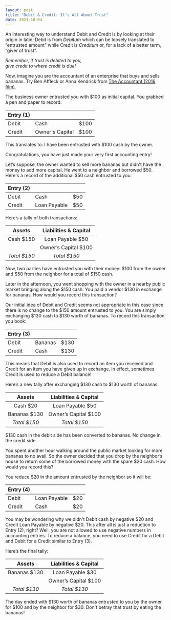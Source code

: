 ```yaml
---
layout: post
title: "Debit & Credit: It's All About Trust"
date: 2021-10-04
---
```


<p class="intro"><span class="dropcap">A</span>n interesting way to understand Debit and Credit is by looking at their origin in latin: Debit is from <i>Debitum</i> which can be loosely translated to “entrusted amount” while Credit is <i>Creditum</i> or, for a lack of a better term, “giver of trust”.</p>
<p class="intro"><i>Remember, if trust is debited to you,<br> give credit to where credit is due!</i></p>

Now, imagine you are the accountant of an enterprise that buys and sells bananas. Try Ben Affleck or Anna Kendrick from <a href="https://www.imdb.com/title/tt2140479/">The Accountant (2016 film)</a>.

The business owner entrusted you with $100 as initial capital. You grabbed a pen and paper to record:

| Entry (1) |                 |      |
| --------- | --------------- | ---- |
| Debit     | Cash            | $100 |
| Credit    | Owner's Capital | $100 |

This translates to: I have been entrusted with $100 cash by the owner.

Congratulations, you have just made your very first accounting entry!

Let’s suppose, the owner wanted to sell more bananas but didn't have the money to add more capital. He went to a neighbor and borrowed $50. Here's a record of the additional $50 cash entrusted to you:

| Entry (2) |              |     |
| --------- | ------------ | --- |
| Debit     | Cash         | $50 |
| Credit    | Loan Payable | $50 |

Here’s a tally of both transactions:

|     Assets     | Liabilities & Capital |
| :------------: | :-------------------: |
|   Cash $150    |   Loan Payable $50    |
|                | Owner’s Capital $100  |
| _Total_ _$150_ |    _Total_ _$150_     |

Now, two parties have entrusted you with their money: $100 from the owner and $50 from the neighbor for a total of $150 cash.

Later in the afternoon, you went shopping with the owner in a nearby public market bringing along the $150 cash. You paid a vendor $130 in exchange for bananas. How would you record this transaction?

Our initial idea of Debit and Credit seems not appropriate in this case since there is no change to the $150 amount entrusted to you. You are simply exchanging $130 cash to $130 worth of bananas. To record this transaction you book:

| Entry (3) |         |      |
| --------- | ------- | ---- |
| Debit     | Bananas | $130 |
| Credit    | Cash    | $130 |

This means that Debit is also used to record an item you received and Credit for an item you have given up in exchange. In effect, sometimes Credit is used to reduce a Debit balance!

Here’s a new tally after exchanging $130 cash to $130 worth of bananas:

|     Assets     | Liabilities & Capital |
| :------------: | :-------------------: |
|    Cash $20    |   Loan Payable $50    |
|  Bananas $130  | Owner’s Capital $100  |
| _Total_ _$150_ |    _Total_ _$150_     |

$130 cash in the debit side has been converted to bananas. No change in the credit side.

You spent another hour walking around the public market looking for more bananas to no avail. So the owner decided that you drop by the neighbor’s house to return some of the borrowed money with the spare $20 cash. How would you record this?

You reduce $20 in the amount entrusted by the neighbor so it will be:

| Entry (4) |              |     |
| --------- | ------------ | --- |
| Debit     | Loan Payable | $20 |
| Credit    | Cash         | $20 |

You may be wondering why we didn't Debit cash by negative $20 and Credit Loan Payable by negative $20. This after all is just a reduction to Entry (2), right? Well, you are not allowed to use negative numbers in accounting entries. To reduce a balance, you need to use Credit for a Debit and Debit for a Credit similar to Entry (3).

Here’s the final tally:

|     Assets     | Liabilities & Capital |
| :------------: | :-------------------: |
|  Bananas $130  |   Loan Payable $30    |
|                | Owner’s Capital $100  |
| _Total_ _$130_ |    _Total_ _$130_     |

The day ended with $130 worth of bananas entrusted to you by the owner for $100 and by the neighbor for $30. Don't betray that trust by eating the bananas!
